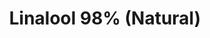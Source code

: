 ---
name: Linalool 98% (Natural)
title: Linalool 98% (Natural)
details:
  - detail:
      key: "Brand"
      value: "Natural Aroma"
  - detail:
      key: "Purity"
      value: "98%"
  - detail:
      key: "Usage/Application"
      value: "Fragrance,Flavour,Pharma"
  - detail:
      key: "Form"
      value: "Liquid"
  - detail:
      key: "Packaging Type"
      value: "Can,Barrel"
  - detail:
      key: "Packaging Size"
      value: "5,25,200 Kg"
  - detail:
      key: "Chemical Formula"
      value: "C10H18O"
  - detail:
      key: "Molecular Weight"
      value: "154.25 g/mol"
  - detail:
      key: "Specific Gravity"
      value: "0.8400 to 0.8900 (at 20 deg C)"
  - detail:
      key: "Density"
      value: "858 kg/m3"
  - detail:
      key: "Melting Point"
      value: "< -20 deg C (-4 deg F; 253 K)"
  - detail:
      key: "Boiling Point"
      value: "198 deg C"
  - detail:
      key: "Shelf Life"
      value: "24 months,if stored properly"
  - detail:
      key: "Refractive Index"
      value: "1.440 to 1.480 (at 20 deg C)"
  - detail:
      key: "Optical Rotation"
      value: "-17 deg to -20 deg (at 20 deg C)"
  - detail:
      key: "Flash Point"
      value: "75 deg C"
  - detail:
      key: "Odour"
      value: "Light and refreshing Floral woody odour"
  - detail:
      key: "EINECS No"
      value: "201-134-4"
  - detail:
      key: "CAS No"
      value: "78-70-6"
showOnHome: false
thumbnail: https://5.imimg.com/data5/SELLER/Default/2021/12/SX/KV/SL/3823480/linalool-98-natural--500x500.jpg
productImages:
  - https://ucarecdn.com/8213c725-21d0-4ac0-ad5e-c1975c20032b/
category: aroma chemicals
---